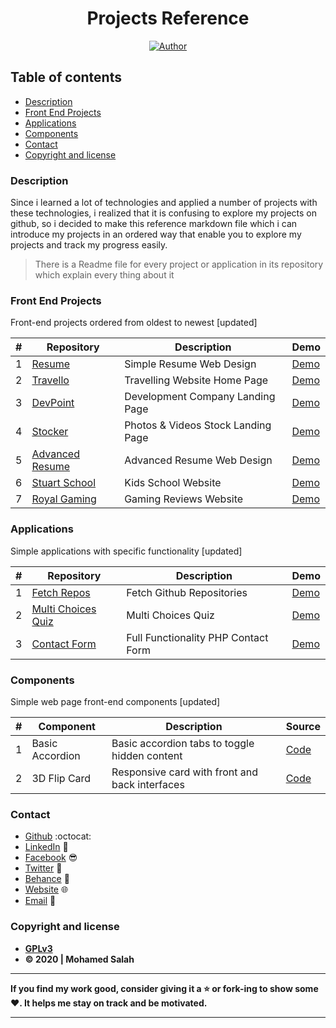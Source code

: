 <h1 align="center">Projects Reference</h1>

<p align="center">
  <a href="https://github.com/salahineo/">
    <img src="https://img.shields.io/badge/Author-Mohamed%20Salah-red" alt="Author">
  </a>
</p>

## Table of contents

- [Description](#description)
- [Front End Projects](#front-end-projects)
- [Applications](#applications)
- [Components](#components)
- [Contact](#contact)
- [Copyright and license](#copyright-and-license)

### Description

Since i learned a lot of technologies and applied a number of projects with these technologies, i realized that it is confusing to explore my projects on github, so i decided to make this reference markdown file which i can introduce my projects in an ordered way that enable you to explore my projects and track my progress easily.

> There is a Readme file for every project or application in its repository which explain every thing about it

### Front End Projects

Front-end projects ordered from oldest to newest [updated]

| # | Repository | Description | Demo |
| --- | --- | --- | --- |
| 1 | [Resume](https://github.com/salahineo/Resume) | Simple Resume Web Design | [Demo](https://salahineo.github.io/Resume/) |
| 2 | [Travello](https://github.com/salahineo/Travello) | Travelling Website Home Page | [Demo](https://salahineo.github.io/Travello/) |
| 3 | [DevPoint](https://github.com/salahineo/DevPoint) | Development Company Landing Page | [Demo](https://salahineo.github.io/DevPoint/) |
| 4 | [Stocker](https://github.com/salahineo/Stocker) | Photos & Videos Stock Landing Page | [Demo](https://salahineo.github.io/Stocker/) |
| 5 | [Advanced Resume](https://github.com/salahineo/Advanced-Resume) | Advanced Resume Web Design | [Demo](https://salahineo.github.io/Advanced-Resume/) |
| 6 | [Stuart School](https://github.com/salahineo/Stuart-School) | Kids School Website | [Demo](https://salahineo.github.io/Stuart-School/) |
| 7 | [Royal Gaming](https://github.com/salahineo/Royal-Gaming) | Gaming Reviews Website | [Demo](https://salahineo.github.io/Royal-Gaming/) |

### Applications

Simple applications with specific functionality [updated]

| # | Repository | Description | Demo |
| --- | --- | --- | --- |
| 1 | [Fetch Repos](https://github.com/salahineo/Fetch-Repos) | Fetch Github Repositories | [Demo](https://salahineo.github.io/Fetch-Repos/) |
| 2 | [Multi Choices Quiz](https://github.com/salahineo/Multi-Choices-Quiz) | Multi Choices Quiz | [Demo](https://salahineo.github.io/Multi-Choices-Quiz/) |
| 3 | [Contact Form](https://github.com/salahineo/contact-form) | Full Functionality PHP Contact Form | [Demo](https://github.com/salahineo/contact-form#installation) |

### Components

Simple web page front-end components [updated]

| # | Component | Description | Source |
|---| --- | --- | --- |
| 1 | Basic Accordion | Basic accordion tabs to toggle hidden content | [Code](https://github.com/salahineo/front-end-componenets/blob/main/Basic%20Accordion/index.html) |
| 2 | 3D Flip Card | Responsive card with front and back interfaces | [Code](https://github.com/salahineo/front-end-componenets/blob/main/3D%20Flip%20Card/index.html) |

### Contact

- [Github](https://github.com/salahineo) :octocat:
- [LinkedIn](https://linkedin.com/in/salahineo) 💼
- [Facebook](https://facebook.com/salahineo) 😎
- [Twitter](https://twitter.com/salahineo) 🐤
- [Behance](https://www.behance.net/salahineo) :art:
- [Website](https://salahineo.github.io/salahineo/) :globe_with_meridians:
- <a href="mailto:salahineo.work@gmail.com">Email</a> :email:

### Copyright and license

- **[GPLv3](https://www.gnu.org/licenses/gpl-3.0)**
- **© 2020 | Mohamed Salah**

---

**If you find my work good, consider giving it a :star: or fork-ing to show some :heart:. It helps me stay on track and be motivated.**

---
